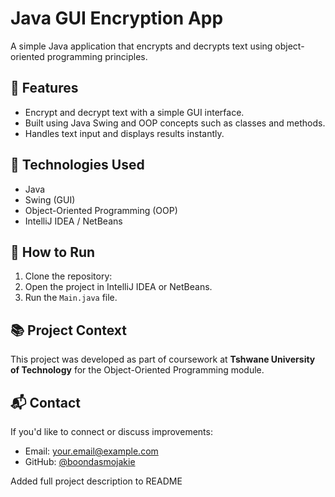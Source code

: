 # Java GUI Encryption App

A simple Java application that encrypts and decrypts text using object-oriented programming principles.

## 🧩 Features
- Encrypt and decrypt text with a simple GUI interface.
- Built using Java Swing and OOP concepts such as classes and methods.
- Handles text input and displays results instantly.

## 🧠 Technologies Used
- Java
- Swing (GUI)
- Object-Oriented Programming (OOP)
- IntelliJ IDEA / NetBeans

## 🧪 How to Run
1. Clone the repository:
2. Open the project in IntelliJ IDEA or NetBeans.
3. Run the `Main.java` file.

## 📚 Project Context
This project was developed as part of coursework at **Tshwane University of Technology** for the Object-Oriented Programming module.

## 📬 Contact
If you'd like to connect or discuss improvements:
- Email: your.email@example.com
- GitHub: [@boondasmojakie](https://github.com/boondasmojakie)





Added full project description to README
